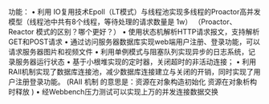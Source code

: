 功能：
• 利用 IO复用技术Epoll（LT模式）与线程池实现多线程的Proactor高并发模型（线程池中共有8个线程，等待处理的请求数量是 1w） （Proactor、Reactor 模式的区别？哪个更好？）
• 使用状态机解析HTTP请求报文，支持解析GET和POST请求
• 通过访问服务器数据库实现web端用户注册、登录功能，可以请求服务器图片和视频文件
• 利用单例模式与阻塞队列实现异步的日志系统，记录服务器运行状态
• 基于小根堆实现的定时器，关闭超时的非活动连接；
• 利用RAII机制实现了数据库连接池，减少数据库连接建立与关闭的开销，同时实现了用户注册登录功能。
(RAII 机制 的意思是：资源在对象构造初始化 资源在对象析构时释放 )
• 经Webbench压力测试可以实现上万的并发连接数据交换
